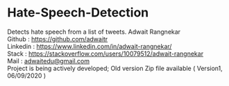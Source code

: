 # Hate-Speech-Detection
Detects hate speech from a list of tweets.
Adwait Rangnekar<br>
Github : https://github.com/adwaitr<br>
Linkedin : https://www.linkedin.com/in/adwait-rangnekar/<br>
Stack : https://stackoverflow.com/users/10079512/adwait-rangnekar <br>
Mail : adwaitedu@gmail.com <br>
Project is being actively developed; Old version Zip file available ( Version1, 06/09/2020 )
